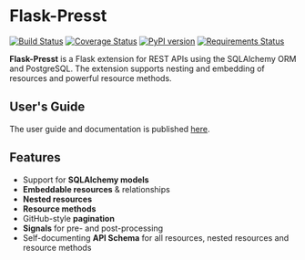 # Flask-Presst

[![Build Status](https://travis-ci.org/biosustain/flask-presst.png)](https://travis-ci.org/biosustain/flask-presst)
[![Coverage Status](https://coveralls.io/repos/biosustain/flask-presst/badge.png?branch=master)](https://coveralls.io/r/biosustain/flask-presst?branch=master)
[![PyPI version](https://badge.fury.io/py/Flask-Presst.png)](http://badge.fury.io/py/Flask-Presst)
[![Requirements Status](https://requires.io/github/biosustain/flask-presst/requirements.png?branch=master)](https://requires.io/github/biosustain/flask-presst/requirements/?branch=master)

**Flask-Presst** is a Flask extension for REST APIs using the SQLAlchemy ORM and PostgreSQL. The extension
supports nesting and embedding of resources and powerful resource methods.

## User's Guide

The user guide and documentation is published [here](http://flask-presst.readthedocs.org/en/latest/).

## Features

- Support for **SQLAlchemy models**
- **Embeddable resources** & relationships
- **Nested resources**
- **Resource methods**
- GitHub-style **pagination**
- **Signals** for pre- and post-processing
- Self-documenting **API Schema** for all resources, nested resources and resource methods
